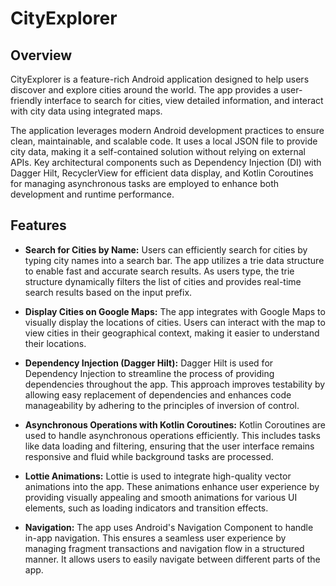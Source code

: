 # CityExplorer

## Overview

CityExplorer is a feature-rich Android application designed to help users discover and explore cities around the world. The app provides a user-friendly interface to search for cities, view detailed information, and interact with city data using integrated maps.

The application leverages modern Android development practices to ensure clean, maintainable, and scalable code. It uses a local JSON file to provide city data, making it a self-contained solution without relying on external APIs. Key architectural components such as Dependency Injection (DI) with Dagger Hilt, RecyclerView for efficient data display, and Kotlin Coroutines for managing asynchronous tasks are employed to enhance both development and runtime performance.

## Features

- **Search for Cities by Name:**
  Users can efficiently search for cities by typing city names into a search bar. The app utilizes a trie data structure to enable fast and accurate search results.
  As users type, the trie structure dynamically filters the list of cities and provides real-time search results based on the input prefix.


- **Display Cities on Google Maps:**
  The app integrates with Google Maps to visually display the locations of cities. Users can interact with the map to view cities in their geographical context, making it easier to understand their locations.


- **Dependency Injection (Dagger Hilt):**
  Dagger Hilt is used for Dependency Injection to streamline the process of providing dependencies throughout the app. This approach improves testability by allowing easy replacement of dependencies and enhances code manageability by adhering to the principles of inversion of control.


- **Asynchronous Operations with Kotlin Coroutines:**
  Kotlin Coroutines are used to handle asynchronous operations efficiently. This includes tasks like data loading and filtering, ensuring that the user interface remains responsive and fluid while background tasks are processed.


- **Lottie Animations:**
  Lottie is used to integrate high-quality vector animations into the app. These animations enhance user experience by providing visually appealing and smooth animations for various UI elements, such as loading indicators and transition effects.


- **Navigation:**
  The app uses Android's Navigation Component to handle in-app navigation. This ensures a seamless user experience by managing fragment transactions and navigation flow in a structured manner. It allows users to easily navigate between different parts of the app.
